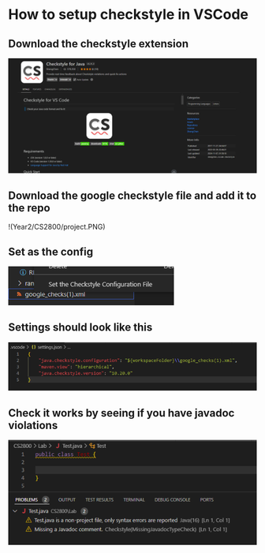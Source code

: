 # How to setup checkstyle in VSCode

## Download the checkstyle extension
![alt text](Year2\CS2800\checkstyle.PNG)

## Download the google checkstyle file and add it to the repo
!(Year2/CS2800/project.PNG)

## Set as the config
![alt text](Year2\CS2800\setconfig.PNG)

## Settings should look like this
![alt text](Year2\CS2800\asdasdasd.PNG)

## Check it works by seeing if you have javadoc violations
![alt text](Year2\CS2800\nojavadoc.PNG)